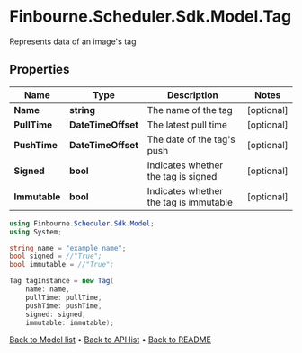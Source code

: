 # Finbourne.Scheduler.Sdk.Model.Tag
Represents data of an image's tag

## Properties

Name | Type | Description | Notes
------------ | ------------- | ------------- | -------------
**Name** | **string** | The name of the tag | [optional] 
**PullTime** | **DateTimeOffset** | The latest pull time | [optional] 
**PushTime** | **DateTimeOffset** | The date of the tag&#39;s push | [optional] 
**Signed** | **bool** | Indicates whether the tag is signed | [optional] 
**Immutable** | **bool** | Indicates whether the tag is immutable | [optional] 

```csharp
using Finbourne.Scheduler.Sdk.Model;
using System;

string name = "example name";
bool signed = //"True";
bool immutable = //"True";

Tag tagInstance = new Tag(
    name: name,
    pullTime: pullTime,
    pushTime: pushTime,
    signed: signed,
    immutable: immutable);
```

[Back to Model list](../README.md#documentation-for-models) &#8226; [Back to API list](../README.md#documentation-for-api-endpoints) &#8226; [Back to README](../README.md)
